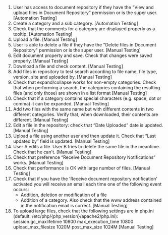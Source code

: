1. User has access to document repository if they have the "View and upload files in Document Repository” permission or is the super user.
   [Automation Testing]
2. Create a category and a sub category.
   [Automation Testing]
3. Check that the comments for a category are displayed properly as a tooltip.
   [Automation Testing]
4. Upload a file.
   [Manual Testing]
5. User is able to delete a file if they have the "Delete files in Document Repository" permission or is the super user.
   [Manual Testing]
6. Edit document property and save. Check that changes were saved properly.
   [Manual Testing]
7. Download a file and check content.
   [Manual Testing]
8. Add files in repository to test search according to file name, file type, version, site and uploaded by.
   [Manual Testing]
9. Check that expand/collapse works for non-empty categories. Check that when performing a search, the categories
   containing the resulting files (and only those) are shown in a list format
   [Manual Testing]
10. Check that if a category contains special characters (e.g. space, dot or comma) it can be expanded.
   [Manual Testing]
11. Add two files with the same name but with different contents in two different categories. Verify that, when 
   downloaded, their contents are different.
   [Manual Testing]
12. Edit a file in the repository: check that “Date Uploaded” date is updated.
    [Manual Testing]
13. Upload a file using another user and then update it. Check that “Last updated by” field is updated.
    [Manual Testing]
14. User A edits a file. User B tries to delete the same file in the meantime. Check that he can't.
    [Manual Testing]
15. Check that preference “Receive Document Repository Notifications” works.
    [Manual Testing]
16. Check that performance is OK with large number of files.
    [Manual Testing]
17. Check that if you have the 'Receive document repository notification' activated you will receive an email each 
    time one of the following event occurs:
       - Addition, deletion or modification of a file
       - Addition of a category.
    Also check that the www address contained in the notification email is correct.
    [Manual Testing]
18. To upload large files, check that the following settings are in php.ini (default: /etc/php/{php_version}/apache2/php.ini):
      session.gc_maxlifetime 10800
      max_execution_time  10800
      upload_max_filesize 1020M
      post_max_size   1024M
    [Manual Testing]
